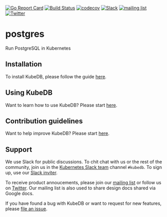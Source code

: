 [![Go Report Card](https://goreportcard.com/badge/github.com/kubedb/postgres)](https://goreportcard.com/report/github.com/kubedb/postgres)
[![Build Status](https://travis-ci.org/kubedb/postgres.svg?branch=master)](https://travis-ci.org/kubedb/postgres)
[![codecov](https://codecov.io/gh/kubedb/postgres/branch/master/graph/badge.svg)](https://codecov.io/gh/kubedb/postgres)
[![Slack](http://slack.kubernetes.io/badge.svg)](http://slack.kubernetes.io/#kubedb)
[![mailing list](https://img.shields.io/badge/mailing_list-join-blue.svg)](https://groups.google.com/forum/#!forum/kubedb)
[![Twitter](https://img.shields.io/twitter/follow/kubedb.svg?style=social&logo=twitter&label=Follow)](https://twitter.com/intent/follow?screen_name=kubedb)


# postgres
Run PostgreSQL in Kubernetes
## Installation
To install KubeDB, please follow the guide [here](https://kubedb.com/docs/latest/setup/install/).

## Using KubeDB
Want to learn how to use KubeDB? Please start [here](https://kubedb.com/docs/latest/guides/).

## Contribution guidelines
Want to help improve KubeDB? Please start [here](https://kubedb.com/docs/latest/welcome/contributing/).

## Support
We use Slack for public discussions. To chit chat with us or the rest of the community, join us in the [Kubernetes Slack team](https://kubernetes.slack.com/messages/C8149MREV/) channel `#kubedb`. To sign up, use our [Slack inviter](http://slack.kubernetes.io/).

To receive product annoucements, please join our [mailing list](https://groups.google.com/forum/#!forum/kubedb) or follow us on [Twitter](https://twitter.com/KubeDB). Our mailing list is also used to share design docs shared via Google docs.

If you have found a bug with KubeDB or want to request for new features, please [file an issue](https://github.com/kubedb/project/issues/new).
